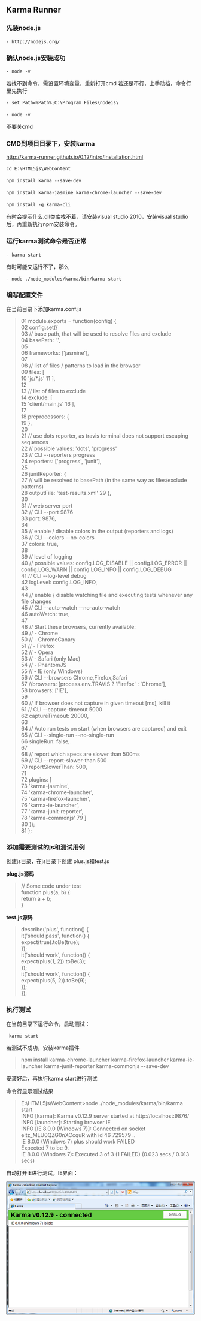 ## Karma Runner

### 先装node.js 

    - http://nodejs.org/ 

### 确认node.js安装成功 

    - node -v 

若找不到命令，需设置环境变量，重新打开cmd 
若还是不行，上手动档，命令行里先执行 

    - set Path=%Path%;C:\Program Files\nodejs\  

    - node -v 

不要关cmd

### CMD到项目目录下，安装karma 

http://karma-runner.github.io/0.12/intro/installation.html 


    cd E:\HTML5js\WebContent  

    npm install karma --save-dev  

    npm install karma-jasmine karma-chrome-launcher --save-dev  

    npm install -g karma-cli 

有时会提示什么.dll类库找不着，请安装visual studio 2010，安装visual studio 后，再重新执行npm安装命令。

### 运行karma测试命令是否正常 

    - karma start 

有时可能又运行不了，那么 

    - node ./node_modules/karma/bin/karma start 

### 编写配置文件 

在当前目录下添加karma.conf.js 

>01 module.exports = function(config) {  
02   config.set({  
03     // base path, that will be used to resolve files and exclude  
04     basePath: '.',  
05    
06     frameworks: ['jasmine'],  
07    
08     // list of files / patterns to load in the browser  
09     files: [  
10       'js/*.js' 
11     ],  
12    
13     // list of files to exclude  
14     exclude: [  
15       'client/main.js' 
16     ],  
17    
18     preprocessors: {  
19     },  
20    
21     // use dots reporter, as travis terminal does not support escaping sequences  
22     // possible values: 'dots', 'progress'  
23     // CLI --reporters progress  
24     reporters: ['progress', 'junit'],  
25    
26     junitReporter: {  
27       // will be resolved to basePath (in the same way as files/exclude patterns)  
28       outputFile: 'test-results.xml' 
29     },  
30    
31     // web server port  
32     // CLI --port 9876  
33     port: 9876,  
34    
35     // enable / disable colors in the output (reporters and logs)  
36     // CLI --colors --no-colors  
37     colors: true,  
38    
39     // level of logging  
40     // possible values: config.LOG_DISABLE || config.LOG_ERROR || config.LOG_WARN || config.LOG_INFO || config.LOG_DEBUG  
41     // CLI --log-level debug  
42     logLevel: config.LOG_INFO,  
43    
44     // enable / disable watching file and executing tests whenever any file changes  
45     // CLI --auto-watch --no-auto-watch  
46     autoWatch: true,  
47    
48     // Start these browsers, currently available:  
49     // - Chrome  
50     // - ChromeCanary  
51     // - Firefox  
52     // - Opera  
53     // - Safari (only Mac)  
54     // - PhantomJS  
55     // - IE (only Windows)  
56     // CLI --browsers Chrome,Firefox,Safari  
57     //browsers: [process.env.TRAVIS ? 'Firefox' : 'Chrome'],  
58     browsers: ['IE'],  
59    
60     // If browser does not capture in given timeout [ms], kill it  
61     // CLI --capture-timeout 5000  
62     captureTimeout: 20000,  
63    
64     // Auto run tests on start (when browsers are captured) and exit  
65     // CLI --single-run --no-single-run  
66     singleRun: false,  
67    
68     // report which specs are slower than 500ms  
69     // CLI --report-slower-than 500  
70     reportSlowerThan: 500,  
71    
72     plugins: [  
73       'karma-jasmine',  
74       'karma-chrome-launcher',  
75       'karma-firefox-launcher',  
76       'karma-ie-launcher',  
77       'karma-junit-reporter',  
78       'karma-commonjs' 
79     ]  
80   });  
81 }; 
 
### 添加需要测试的js和测试用例 

创建js目录，在js目录下创建 plus.js和test.js 

**plug.js源码** 

>// Some code under test  
  function plus(a, b) {  
   return a + b;  
 } 

**test.js源码** 

> describe('plus', function() {  
   it('should pass', function() {  
     expect(true).toBe(true);  
   });      
   it('should work', function() {  
     expect(plus(1, 2)).toBe(3);  
   });        
   it('should work', function() {  
         expect(plus(5, 2)).toBe(9);  
       });  
 }); 

### 执行测试 

在当前目录下运行命令，启动测试： 

     karma start 

若测试不成功，安装karma插件 

>   npm install karma-chrome-launcher karma-firefox-launcher karma-ie-launcher karma-junit-reporter karma-commonjs --save-dev 

安装好后，再执行karma start进行测试

命令行显示测试结果 

>E:\HTML5js\WebContent>node ./node_modules/karma/bin/karma start  
 INFO [karma]: Karma v0.12.9 server started at http://localhost:9876/  
 INFO [launcher]: Starting browser IE  
 INFO [IE 8.0.0 (Windows 7)]: Connected on socket eltz_MLU0QZG0nXCcquR with id 46 
 729579 
 ..  
 IE 8.0.0 (Windows 7) plus should work FAILED  
         Expected 7 to be 9.  
 IE 8.0.0 (Windows 7): Executed 3 of 3 (1 FAILED) (0.023 secs / 0.013 secs) 

自动打开IE进行测试，IE界面：

![](karmacs.png)